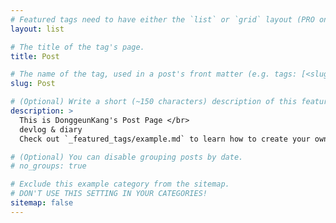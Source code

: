 ```yaml
---
# Featured tags need to have either the `list` or `grid` layout (PRO only).
layout: list

# The title of the tag's page.
title: Post

# The name of the tag, used in a post's front matter (e.g. tags: [<slug>]).
slug: Post

# (Optional) Write a short (~150 characters) description of this featured tag.
description: >
  This is DonggeunKang's Post Page </br>
  devlog & diary
  Check out `_featured_tags/example.md` to learn how to create your own.

# (Optional) You can disable grouping posts by date.
# no_groups: true

# Exclude this example category from the sitemap.
# DON'T USE THIS SETTING IN YOUR CATEGORIES!
sitemap: false
---
```

